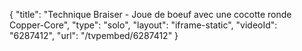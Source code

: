 {
    "title": "Technique Braiser - Joue de boeuf avec une cocotte ronde Copper-Core",
    "type": "solo",
    "layout": "iframe-static",
    "videoId": "6287412",
    "url": "\/tvpembed\/6287412"
}